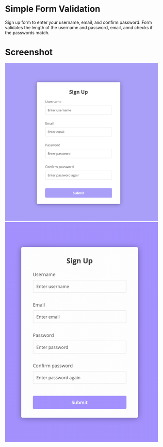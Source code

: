 # Simple Form Validation

Sign up form to enter your username, email, and confirm password. Form validates the length of the username and password, email, annd checks if the passwords match.

# Screenshot

![](../design/form-validation.png)
![](../design/form-demo.gif)
